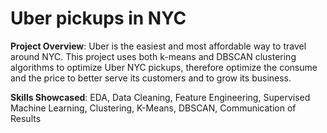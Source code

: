 # Uber pickups in NYC

<b>Project Overview</b>: Uber is the easiest and most affordable way to travel around NYC. This project uses both k-means and DBSCAN clustering algorithms to optimize Uber NYC pickups, therefore optimize the consume and the price to better serve its customers and to grow its business.

<b>Skills Showcased</b>: EDA, Data Cleaning, Feature Engineering, Supervised Machine Learning, Clustering, K-Means, DBSCAN, Communication of Results
